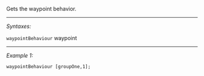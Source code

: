 Gets the waypoint behavior.


---
*Syntaxes:*

`waypointBehaviour` waypoint

---
*Example 1:*

```sqf
waypointBehaviour [groupOne,1];
```